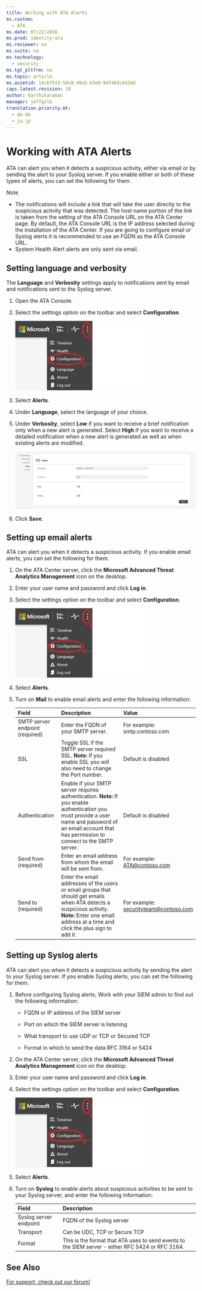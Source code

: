 ```yaml
---
title: Working with ATA Alerts
ms.custom: 
  - ATA
ms.date: 07/22/2016
ms.prod: identity-ata
ms.reviewer: na
ms.suite: na
ms.technology: 
  - security
ms.tgt_pltfrm: na
ms.topic: article
ms.assetid: 14cb7513-5dc8-49cb-b3e0-94f469c443dd
caps.latest.revision: 18
author: karthikaraman
manager: jeffgilb
translation.priority.mt: 
  - de-de
  - ja-jp
---
```

# Working with ATA Alerts
ATA can alert you when it detects a suspicious activity, either via email or by sending the alert to your Syslog server. If you enable either or both of these types of alerts, you can set the following for them.

> [!NOTE]
> -   The notifications will include a link that will take the user directly to the suspicious activity that was detected. The host name portion of the link is taken from the setting of the ATA Console URL on the ATA Center page. By default, the ATA Console URL is the IP address selected during the installation of the ATA Center.  If you are going to configure email or Syslog alerts it is recommended to use an FQDN as the ATA Console URL.
> -   System Health Alert alerts are only sent via email.

## Setting language and verbosity
The **Language** and **Verbosity** settings apply to notifications sent by email and notifications sent to the Syslog server.

1.  Open the ATA Console.

2.  Select the settings option on the toolbar and select **Configuration**.

    ![ATA config icon](../../ems/ATA_Content/media/ATA-config-icon.JPG "ATA config icon")

3.  Select **Alerts**.

4.  Under **Language**, select the language of your choice.

5.  Under **Verbosity**, select **Low** if you want to receive a brief notification only when a new alert is generated. Select **High** if you want to receive a detailed notification when a new alert is generated as well as when existing alerts are modified.

    ![ATA alerts verbosity language](../../ems/ATA_Content/media/ATA-alerts-verbosity-language.JPG "ATA alerts verbosity language")

6.  Click **Save**.

## Setting up email alerts
ATA can alert you when it detects a suspicious activity. If you enable email alerts, you can set the following for them.

1.  On the ATA Center server, click the **Microsoft Advanced Threat Analytics Management** icon on the desktop.

2.  Enter your user name and password and click **Log in**.

3.  Select the settings option on the toolbar and select **Configuration**.

    ![ATA config icon](../../ems/ATA_Content/media/ATA-config-icon.JPG "ATA config icon")

4.  Select **Alerts**.

5.  Turn on **Mail** to enable email alerts and enter the following information:

    |Field|Description|Value|
    |---------|---------------|---------|
    |SMTP server endpoint (required)|Enter the FQDN of your SMTP server.|For example:<br />smtp.contoso.com|
    |SSL|Toggle SSL if the SMTP server required SSL. **Note:** If you enable SSL you will also need to change the Port number.|Default is disabled|
    |Authentication|Enable if your SMTP server requires authentication. **Note:** If you enable authentication you must provide a user name and password of an email account that has permission to connect to the SMTP server.|Default is disabled|
    |Send from (required)|Enter an email address from whom the email will be sent from.|For example:<br />ATA@contoso.com|
    |Send to (required)|Enter the email addresses of the users or email groups that should get emails when ATA detects a suspicious activity. **Note:** Enter one email address at a time and click the plus sign to add it.|For example:<br />securityteam@contoso.com|

## Setting up Syslog alerts
ATA can alert you when it detects a suspicious activity by sending the alert to your Syslog server. If you enable Syslog alerts, you can set the following for them.

1.  Before configuring Syslog alerts, Work with your SIEM admin to find out the following information:

    -   FQDN or IP address of the SIEM server

    -   Port on which the SIEM server is listening

    -   What transport to use UDP or TCP or Secured TCP

    -   Format in which to send the data RFC 3164 or 5424

2.  On the ATA Center server, click the **Microsoft Advanced Threat Analytics Management** icon on the desktop.

3.  Enter your user name and password and click **Log in**.

4.  Select the settings option on the toolbar and select **Configuration**.

    ![ATA config icon](../../ems/ATA_Content/media/ATA-config-icon.JPG "ATA config icon")

5.  Select **Alerts**.

6.  Turn on **Syslog** to enable alerts about suspicious activities  to be sent to your Syslog server, and enter the following information:

    |Field|Description|
    |---------|---------------|
    |Syslog server endpoint|FQDN of the Syslog server|
    |Transport|Can be UDC, TCP or Secure TCP|
    |Format|This is the format that ATA uses to send events to the SIEM server - either RFC 5424 or RFC 3164.|

## See Also
[For support, check out our forum!](https://social.technet.microsoft.com/Forums/security/en-US/home?forum=mata)

